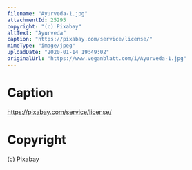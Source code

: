 ```yaml
---
filename: "Ayurveda-1.jpg"
attachmentId: 25295
copyright: "(c) Pixabay"
altText: "Ayurveda"
caption: "https://pixabay.com/service/license/"
mimeType: "image/jpeg"
uploadDate: "2020-01-14 19:49:02"
originalUrl: "https://www.veganblatt.com/i/Ayurveda-1.jpg"
---
```


# Caption

https://pixabay.com/service/license/

# Copyright

(c) Pixabay
